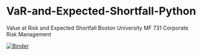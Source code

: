 # VaR-and-Expected-Shortfall-Python

Value at Risk and Expected Shortfall 
Boston University MF 731 Corporate Risk Management 


[![Binder](http://mybinder.org/badge.svg)](http://mybinder.org:/repo/malctaylor15/var-and-expected-shortfall-python)
